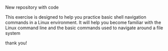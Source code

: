 New repository with code

This exercise is designed to help you practice basic shell navigation commands in a Linux environment. It will help you become familiar with the Linux command line and the basic commands used to navigate around a file system


thank you!
